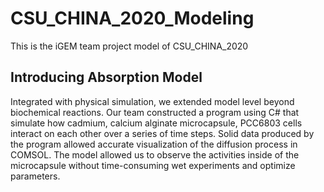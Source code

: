 # CSU_CHINA_2020_Modeling
This is the iGEM team project model of CSU_CHINA_2020

## Introducing Absorption Model 
Integrated with physical simulation, we extended model level beyond biochemical reactions. Our team constructed a program using C# that simulate how cadmium, calcium alginate microcapsule, PCC6803 cells interact on each other over a series of time steps. Solid data produced by the program allowed accurate visualization of the diffusion process in COMSOL. The model allowed us to observe the activities inside of the microcapsule without time-consuming wet experiments and optimize parameters.
